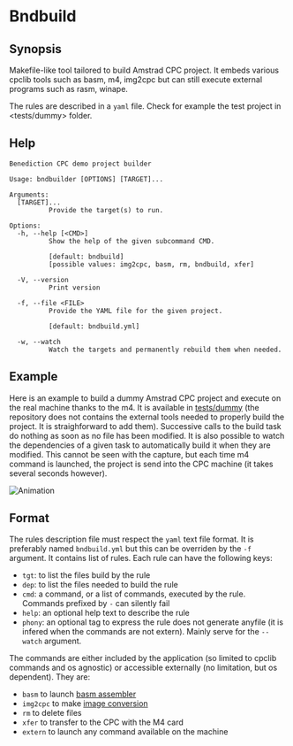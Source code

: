 # Bndbuild

## Synopsis

Makefile-like tool tailored to build Amstrad CPC project.
It embeds various cpclib tools such as basm, m4, img2cpc but can still execute external programs such as rasm, winape.

The rules are described in a `yaml` file. Check for example the test project in <tests/dummy> folder.

## Help

```
Benediction CPC demo project builder

Usage: bndbuilder [OPTIONS] [TARGET]...

Arguments:
  [TARGET]...
          Provide the target(s) to run.

Options:
  -h, --help [<CMD>]
          Show the help of the given subcommand CMD.

          [default: bndbuild]
          [possible values: img2cpc, basm, rm, bndbuild, xfer]

  -V, --version
          Print version

  -f, --file <FILE>
          Provide the YAML file for the given project.

          [default: bndbuild.yml]

  -w, --watch
          Watch the targets and permanently rebuild them when needed.
```

## Example

Here is an example to build a dummy Amstrad CPC project and execute on the real machine thanks to the m4.
It is available in [tests/dummy](https://github.com/cpcsdk/rust.cpclib/tree/master/cpclib-bndbuild/tests/dummy) (the repository does not contains the external tools needed to properly build the project. It is straighforward to add them).
Successive calls to the build task do nothing as soon as no file has been modified.
It is also possible to watch the dependencies of a given task to automatically build it when they are modified.
This cannot be seen with the capture, but each time m4 command is launched, the project is send into the CPC machine (it takes several seconds however).

![Animation](dummy.gif)

## Format

The rules description file must respect the `yaml` text file format.
It is preferably named `bndbuild.yml` but this can be overriden by the `-f` argument.
It contains list of rules.
Each rule can have the following keys:

- `tgt`: to list the files build by the rule
- `dep`: to list the files needed to build the rule
- `cmd`: a command, or a list of commands, executed by the rule. Commands prefixed by `-` can silently fail
- `help`: an optional help text to describe the rule
- `phony`: an optional tag to express the rule does not generate anyfile (it is infered when the commands are not extern). Mainly serve for the `--watch` argument.

The commands are either included by the application (so limited to cpclib commands and os agnostic) or accessible externally (no limitation, but os dependent).
They are:
- `basm` to launch [basm assembler](../BASM)
- `img2cpc` to make [image conversion](../cpclib-imgconverter)
- `rm` to delete files
- `xfer` to transfer to the CPC with the M4 card
- `extern` to launch any command available on the machine